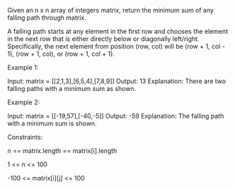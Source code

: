 Given an n x n array of integers matrix, return the minimum sum of any falling path through matrix.

A falling path starts at any element in the first row and chooses the element in the next row that is either directly below or diagonally left/right. Specifically, the next element from position (row, col) will be (row + 1, col - 1), (row + 1, col), or (row + 1, col + 1).

 

Example 1:


Input: matrix = [[2,1,3],[6,5,4],[7,8,9]]
Output: 13
Explanation: There are two falling paths with a minimum sum as shown.

Example 2:


Input: matrix = [[-19,57],[-40,-5]]
Output: -59
Explanation: The falling path with a minimum sum is shown.
 

Constraints:

n == matrix.length == matrix[i].length

1 <= n <= 100

-100 <= matrix[i][j] <= 100
